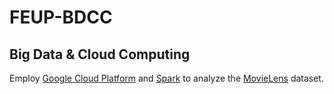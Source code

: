 # FEUP-BDCC
## Big Data & Cloud Computing 


Employ [Google Cloud Platform](https://cloud.google.com/) and [Spark](https://spark.apache.org/) to analyze the [MovieLens](https://grouplens.org/datasets/movielens/) dataset.

